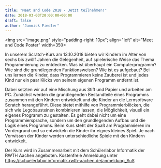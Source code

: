 ```yaml
---
title: "Meet and Code 2018 - Jetzt teilnehmen!"
date: 2018-03-03T20:00:00+00:00
draft: false
author: "Jannick Fiedler"
---
```

<img src="image.png" style="padding-right: 10px"; align="left" alt="Meet and Code Poster" width=350>

In unserem Scratch-Kurs am 13.10.2018 bieten wir Kindern im Alter von sechs bis zwölf Jahren die Gelegenheit, auf spielerische Weise das Thema Programmierung zu entdecken. Was ist überhaupt ein Computerprogramm? Wie sind die grundlegenden Funktionsweisen? Wie ist es aufgebaut? Bei uns lernen die Kinder, dass Programmieren keine Zauberei ist und jedes Kind nur ein paar Klicks von seinem eigenen Programm entfernt ist.

Dabei setzten wir auf eine Mischung aus Stift und Papier und arbeiten am PC. Zunächst werden die grundlegenden Bestandteile eines Programms zusammen mit den Kindern entwickelt und die Kinder an die Lernsoftware Scratch herangeführt. Diese bietet mithilfe von Programmierblöcken, die sich wie Legobausteinen kombinieren lassen, die Möglichkeit, visuell ein eigenes Programm zu gestalten. Es geht dabei nicht um eine Programmiersprache, sondern um den grundlegenden Aufbau und die Logik eines Programms.
Beim Kurs steht der Spaß am Programmieren im Vordergrund und so entwickeln die Kinder ihr eignes kleines Spiel. Je nach Vorwissen der Kinder werden unterschiedliche Spiele mit den Kindern entwickelt.

Der Kurs wird in Zusammenarbeit mit dem Schülerlabor Informatik der RWTH Aachen angeboten.
Kostenfreie Anmeldung unter https://schuelerlabor.informatik.rwth-aachen.de/anmeldung_SuS
